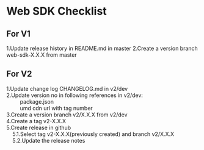 
# Web SDK Checklist

## For V1
1.Update release history in README.md in master 
2.Create a version branch web-sdk-X.X.X from master
## For V2

1.Update change log CHANGELOG.md in v2/dev <br/>
2.Update version no in following references in v2/dev:<br/>
&nbsp;&nbsp;&nbsp;&nbsp;&nbsp;&nbsp;&nbsp;&nbsp;&nbsp;package.json<br/>
&nbsp;&nbsp;&nbsp;&nbsp;&nbsp;&nbsp;&nbsp;&nbsp;&nbsp;umd cdn url with tag number <br/>
3.Create a version branch v2/X.X.X from v2/dev<br/>
4.Create a tag v2-X.X.X<br/>
5.Create release in github<br/>
&nbsp;&nbsp;&nbsp;&nbsp;5.1.Select tag v2-X.X.X(previously created) and branch v2/X.X.X<br/>
&nbsp;&nbsp;&nbsp;&nbsp;5.2.Update the release notes
         


